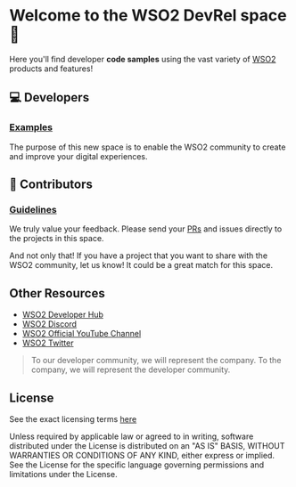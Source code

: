 
# Welcome to the WSO2 DevRel space 👋

Here you'll find developer **code samples** using the vast variety of [WSO2](https://wso2.com) products and features!

## 💻 Developers

### [Examples](./examples)

The purpose of this new space is to enable the WSO2 community to create and improve your digital experiences.

## 🤝 Contributors

### [Guidelines](./content-guidelines)

We truly value your feedback. Please send your [PRs](https://docs.github.com/en/pull-requests/collaborating-with-pull-requests/proposing-changes-to-your-work-with-pull-requests/about-pull-requests) and issues directly to the projects in this space.

And not only that! If you have a project that you want to share with the WSO2 community, let us know! It could be a great match for this space.

## Other Resources

* [WSO2 Developer Hub](https://wso2.com/developer)
* [WSO2 Discord](https://discord.gg/wso2)
* [WSO2 Official YouTube Channel](https://youtube.com/wso2)
* [WSO2 Twitter](https://twitter.com/WSO2)

> To our developer community, we will represent the company. To the company, we will represent the developer community.

## License

See the exact licensing terms [here](LICENSE)

Unless required by applicable law or agreed to in writing, software distributed under the License is distributed on an "AS IS" BASIS, WITHOUT WARRANTIES OR CONDITIONS OF ANY KIND, either express or implied. See the License for the specific language governing permissions and limitations under the License.
